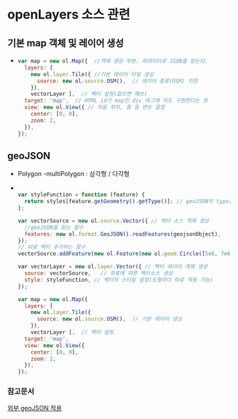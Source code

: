 # openLayers 소스 관련

## 기본 map 객체 및 레이어 생성

- ```javascript
  var map = new ol.Map({  //객체 생성 부분. 파라미터로 JSON을 받는다.
    layers: [
      new ol.layer.Tile({ //기본 레이어 타일 생성
        source: new ol.source.OSM(),  // 레이어 종류(OSM) 지정
      }),
      vectorLayer ],  // 벡터 설정(없으면 패쓰)
    target: 'map',	// HTML id가 map인 div 태그에 지도 구현한다는 뜻
    view: new ol.View({	// 처음 위치, 줌 등 변수 설정
      center: [0, 0],
      zoom: 2,
    }),
  });
  ```

## geoJSON

- Polygon -multiPolygon : 삼각형 / 다각형

- ```javascript
  
  var styleFunction = function (feature) {
    return styles[feature.getGeometry().getType()]; // geoJSON의 type를 styles 인덱스에 넣어서 매칭되는 스타일을 넣는 것.
  };
  
  var vectorSource = new ol.source.Vector({	// 벡터 소스 객체 생성
    //geoJSON을 읽는 함수
    features: new ol.format.GeoJSON().readFeatures(geojsonObject),
  });
  // 따로 벡터 추가하는 함수
  vectorSource.addFeature(new ol.Feature(new ol.geom.Circle([5e6, 7e6], 1e6)));
  
  var vectorLayer = new ol.layer.Vector({ // 벡터 레이어 객체 생성
    source: vectorSource,	// 좌표에 따른 벡터소스 생성
    style: styleFunction, // 벡터의 스타일 설정(도형마다 따로 적용 가능)
  });
  
  var map = new ol.Map({
    layers: [
      new ol.layer.Tile({
        source: new ol.source.OSM(),  // 기본 레이어 생성
      }),
      vectorLayer ],  // 벡터 설정
    target: 'map',
    view: new ol.View({
      center: [0, 0],
      zoom: 2,
    }),
  });
  ```



### 참고문서

[외부 geoJSON 적용](https://lts0606.tistory.com/206)
